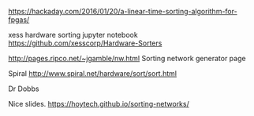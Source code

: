 https://hackaday.com/2016/01/20/a-linear-time-sorting-algorithm-for-fpgas/

xess hardware sorting jupyter notebook
https://github.com/xesscorp/Hardware-Sorters

http://pages.ripco.net/~jgamble/nw.html
   Sorting network generator page

Spiral
   http://www.spiral.net/hardware/sort/sort.html

Dr Dobbs

Nice slides.
https://hoytech.github.io/sorting-networks/
